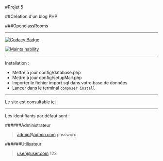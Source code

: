 #Projet 5

##Création d'un blog PHP

###OpenclassRooms

-----------------

[![Codacy Badge](https://api.codacy.com/project/badge/Grade/f54c183bd3f7417eabf0a022943b0264)](https://www.codacy.com/manual/kindertheo/Projet-5-PHP-OpenClassrooms?utm_source=github.com&amp;utm_medium=referral&amp;utm_content=kindertheo/Projet-5-PHP-OpenClassrooms&amp;utm_campaign=Badge_Grade)

[![Maintainability](https://api.codeclimate.com/v1/badges/e15855a809aa9305f539/maintainability)](https://codeclimate.com/github/kindertheo/Projet-5-PHP-OpenClassrooms/maintainability)

-----------------

Installation :

*  Mettre à jour config/database.php
*  Mettre à jour config/setupMail.php
*  Importer le fichier import.sql dans votre base de données
*  Lancer dans le terminal `composer install`

-----------------

Le site est consultable [ici](https://blog.kindertheo.net)

-----------------

Les identifiants par défaut sont :

######Administrateur
>admin@admin.com
>password

######Utilisateur
>user@user.com
>123